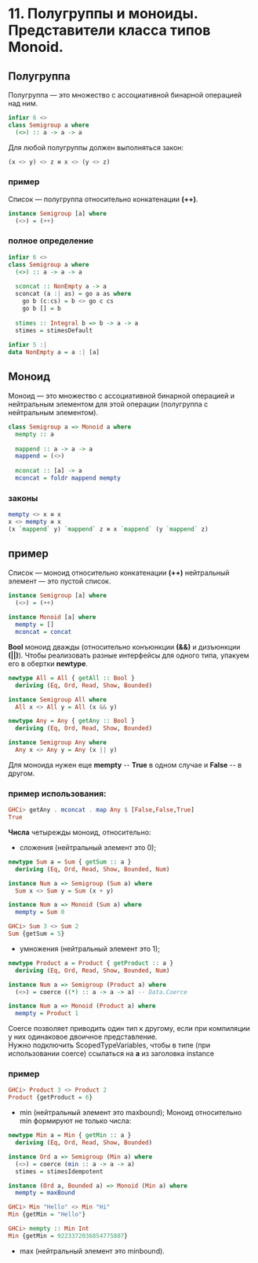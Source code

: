 # 11. Полугруппы и моноиды. Представители класса типов Monoid.

## Полугруппа
Полугруппа — это множество с ассоциативной бинарной операцией над ним.
```haskell
infixr 6 <>
class Semigroup a where
  (<>) :: a -> a -> a
```
Для любой полугруппы должен выполняться закон:
```haskell
(x <> y) <> z ≡ x <> (y <> z)
```
### пример
Список — полугруппа относительно конкатенации **(++)**.
```haskell
instance Semigroup [a] where
  (<>) = (++)
```
### полное определение
```haskell
infixr 6 <>
class Semigroup a where
  (<>) :: a -> a -> a
  
  sconcat :: NonEmpty a -> a
  sconcat (a :| as) = go a as where
    go b (c:cs) = b <> go c cs
    go b [] = b
    
  stimes :: Integral b => b -> a -> a
  stimes = stimesDefault
  
infixr 5 :|
data NonEmpty a = a :| [a]
```
## Моноид
Моноид — это множество с ассоциативной бинарной операцией и нейтральным элементом для этой операции (полугруппа с нейтральным элементом).

```haskell
class Semigroup a => Monoid a where
  mempty :: a
  
  mappend :: a -> a -> a
  mappend = (<>)
  
  mconcat :: [a] -> a
  mconcat = foldr mappend mempty
```
### законы
```haskell
mempty <> x ≡ x
x <> mempty ≡ x
(x `mappend` y) `mappend` z ≡ x `mappend` (y `mappend` z)
```
## пример
Список — моноид относительно конкатенации **(++)**
нейтральный элемент — это пустой список.
```haskell
instance Semigroup [a] where
  (<>) = (++)
  
instance Monoid [a] where
  mempty = []
  mconcat = concat
```
**Bool** моноид дважды (относительно конъюнкции **(&&)** и дизъюнкции **(||)**).
Чтобы реализовать разные интерфейсы для одного типа, упакуем его в обертки **newtype**.
```haskell
newtype All = All { getAll :: Bool }
  deriving (Eq, Ord, Read, Show, Bounded)

instance Semigroup All where
  All x <> All y = All (x && y)
```
```haskell
newtype Any = Any { getAny :: Bool }
  deriving (Eq, Ord, Read, Show, Bounded)

instance Semigroup Any where
  Any x <> Any y = Any (x || y)
```
Для моноида нужен еще **mempty** -- **True** в одном случае и **False** -- в другом.

### пример использования:
```haskell
GHCi> getAny . mconcat . map Any $ [False,False,True]
True
```
**Числа** четырежды моноид, относительно:
* сложения (нейтральный элемент это 0);
```haskell
newtype Sum a = Sum { getSum :: a }
  deriving (Eq, Ord, Read, Show, Bounded, Num)

instance Num a => Semigroup (Sum a) where
  Sum x <> Sum y = Sum (x + y)

instance Num a => Monoid (Sum a) where
  mempty = Sum 0
```
``` haskell
GHCi> Sum 3 <> Sum 2
Sum {getSum = 5}
```
* умножения (нейтральный элемент это 1);
```haskell
newtype Product a = Product { getProduct :: a }
  deriving (Eq, Ord, Read, Show, Bounded, Num)

instance Num a => Semigroup (Product a) where
  (<>) = coerce ((*) :: a -> a -> a) -- Data.Coerce

instance Num a => Monoid (Product a) where
  mempty = Product 1
```
Coerce позволяет приводить один тип к другому, если при компиляции у них одинаковое двоичное представление.\
Нужно подключить ScopedTypeVariables, чтобы в типе (при использовании coerce)
ссылаться на **a** из заголовка instance
### пример
```haskell
GHCi> Product 3 <> Product 2
Product {getProduct = 6}
```
* min (нейтральный элемент это maxbound);
Моноид относительно min формируют не только числа:
```haskell
newtype Min a = Min { getMin :: a }
  deriving (Eq, Ord, Read, Show, Bounded)

instance Ord a => Semigroup (Min a) where
  (<>) = coerce (min :: a -> a -> a)
  stimes = stimesIdempotent

instance (Ord a, Bounded a) => Monoid (Min a) where
  mempty = maxBound
```

```haskell
GHCi> Min "Hello" <> Min "Hi"
Min {getMin = "Hello"}

GHCi> mempty :: Min Int
Min {getMin = 9223372036854775807}
```
* max (нейтральный элемент это minbound).






















